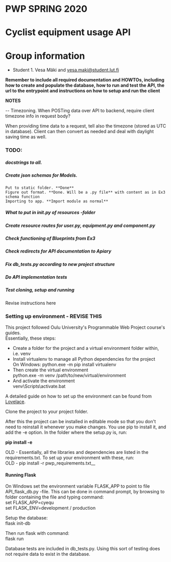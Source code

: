 # PWP SPRING 2020
# Cyclist equipment usage API
# Group information
* Student 1. Vesa Mäki and vesa.maki@student.lut.fi


__Remember to include all required documentation and HOWTOs, including how to create and populate the database, how to run and test the API, the url to the entrypoint and instructions on how to setup and run the client__

**NOTES**

-- Timezoning.
When POSTing data over API to backend, require client timezone info in request body?

When providing time data to a request, tell also the timezone (stored as UTC in database). Client can then convert as needed and deal with daylight saving time as well.

### TODO: ###
#####    docstrings to all. #####

##### Create json schemas for Models. #####
    Put to static folder. **Done**  
    Figure out format. **Done. Will be a .py file** with content as in Ex3 schema function
    Importing to app. **Import module as normal**

##### What to put in __init__.py of resources -folder #####    

##### Create resource routes for user.py, equipment.py and component.py #####

##### Check functioning of Blueprints from Ex3 #####

##### Check redirects for API documentation to Apiary #####

##### Fix db_tests.py according to new project structure #####

##### Do API implementation tests #####

##### Test cloning, setup and running #####
Revise instructions here

### Setting up environment - REVISE THIS ###

This project followed Oulu University's Programmable Web Project course's guides.  
Essentially, these steps:
<ul>
<li>Create a folder for the project and a virtual environment folder within, i.e. venv</li>
<li>Install virtualenv to manage all Python dependencies for the project</li>  
On Windows: python.exe -m pip install virtualenv
<li>Then create the virtual environment</li>  
python.exe -m venv /path/to/new/virtual/environment
<li>And activate the environment</li>  
venv\Scripts\activate.bat
</ul>

A detailed guide on how to set up the environment can be found from [Lovelace](https://lovelace.oulu.fi/ohjelmoitava-web/programmable-web-project-spring-2020/pwp-setting-up-python-environment-for-exercises/).

Clone the project to your project folder.  

After this the project can be installed in editable mode so that you don't need to reinstall it whenever you make changes. You use pip to install it, and add the -e option. In the folder where the setup.py is, run:

__pip install -e__

OLD - Essentially, all the libraries and dependencies are listed in the requirements.txt. To set up your environment with these, run:  
OLD - pip install -r pwp_requirements.txt__

#### Running Flask ####  
On Windows set the environment variable FLASK_APP to point to file API_flask_db.py -file. This can be done in command prompt, by browsing to folder containing the file and typing command:  
set FLASK_APP=cyequ  
set FLASK_ENV=development / production  

Setup the database:  
flask init-db

Then run flask with command:  
flask run  

Database tests are included in db_tests.py. Using this sort of testing does not require data to exist in the database.
